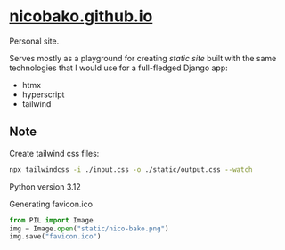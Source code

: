 # [nicobako.github.io](https://nicobako.github.io)

Personal site.

Serves mostly as a playground for creating *static site* built with the same technologies that I would use for a full-fledged Django app:

* htmx
* hyperscript
* tailwind

## Note

Create tailwind css files:

```bash
npx tailwindcss -i ./input.css -o ./static/output.css --watch
```

Python version 3.12

Generating favicon.ico

```python
from PIL import Image
img = Image.open("static/nico-bako.png")
img.save("favicon.ico")
```
